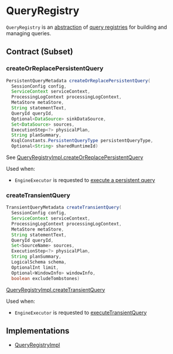# QueryRegistry

`QueryRegistry` is an [abstraction](#contract) of [query registries](#implementations) for building and managing queries.

## Contract (Subset)

### <span id="createOrReplacePersistentQuery"> createOrReplacePersistentQuery

```java
PersistentQueryMetadata createOrReplacePersistentQuery(
  SessionConfig config,
  ServiceContext serviceContext,
  ProcessingLogContext processingLogContext,
  MetaStore metaStore,
  String statementText,
  QueryId queryId,
  Optional<DataSource> sinkDataSource,
  Set<DataSource> sources,
  ExecutionStep<?> physicalPlan,
  String planSummary,
  KsqlConstants.PersistentQueryType persistentQueryType,
  Optional<String> sharedRuntimeId)
```

See [QueryRegistryImpl.createOrReplacePersistentQuery](QueryRegistryImpl.md#createOrReplacePersistentQuery)

Used when:

* `EngineExecutor` is requested to [execute a persistent query](EngineExecutor.md#executePersistentQuery)

### <span id="createTransientQuery"> createTransientQuery

```java
TransientQueryMetadata createTransientQuery(
  SessionConfig config,
  ServiceContext serviceContext,
  ProcessingLogContext processingLogContext,
  MetaStore metaStore,
  String statementText,
  QueryId queryId,
  Set<SourceName> sources,
  ExecutionStep<?> physicalPlan,
  String planSummary,
  LogicalSchema schema,
  OptionalInt limit,
  Optional<WindowInfo> windowInfo,
  boolean excludeTombstones)
```

[QueryRegistryImpl.createTransientQuery](QueryRegistryImpl.md#createTransientQuery)

Used when:

* `EngineExecutor` is requested to [executeTransientQuery](EngineExecutor.md#executeTransientQuery)

## Implementations

* [QueryRegistryImpl](QueryRegistryImpl.md)
